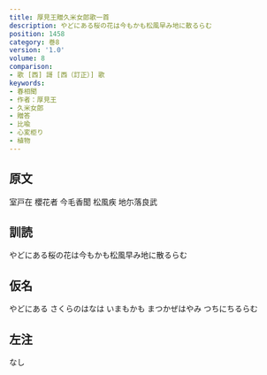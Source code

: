 ```yaml
---
title: 厚見王贈久米女郎歌一首
description: やどにある桜の花は今もかも松風早み地に散るらむ
position: 1458
category: 巻8
version: '1.0'
volume: 8
comparison:
- 歌 [西] 謌 [西（訂正）] 歌
keywords:
- 春相聞
- 作者：厚見王
- 久米女郎
- 贈答
- 比喩
- 心変柜り
- 植物
---
```


## 原文

室戸在 櫻花者 今毛香聞 松風疾 地尓落良武

## 訓読

やどにある桜の花は今もかも松風早み地に散るらむ

## 仮名

やどにある さくらのはなは いまもかも まつかぜはやみ つちにちるらむ

## 左注

なし
